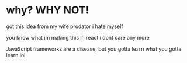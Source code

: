 # why? WHY NOT!
got this idea from my wife prodator
i hate myself

you know what im making this in react i dont care any more

JavaScript frameworks are a disease, but you gotta learn what you gotta learn lol